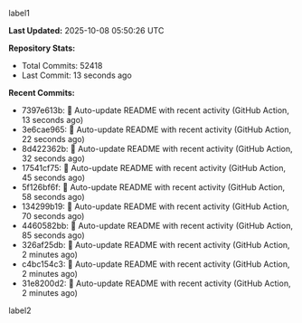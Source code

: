 
label1 
<!-- ACTIVITY_START -->
**Last Updated:** 2025-10-08 05:50:26 UTC

**Repository Stats:**
- Total Commits: 52418
- Last Commit: 13 seconds ago

**Recent Commits:**
- 7397e613b: 🤖 Auto-update README with recent activity (GitHub Action, 13 seconds ago)
- 3e6cae965: 🤖 Auto-update README with recent activity (GitHub Action, 22 seconds ago)
- 8d422362b: 🤖 Auto-update README with recent activity (GitHub Action, 32 seconds ago)
- 17541cf75: 🤖 Auto-update README with recent activity (GitHub Action, 45 seconds ago)
- 5f126bf6f: 🤖 Auto-update README with recent activity (GitHub Action, 58 seconds ago)
- 134299b19: 🤖 Auto-update README with recent activity (GitHub Action, 70 seconds ago)
- 4460582bb: 🤖 Auto-update README with recent activity (GitHub Action, 85 seconds ago)
- 326af25db: 🤖 Auto-update README with recent activity (GitHub Action, 2 minutes ago)
- c4bc154c3: 🤖 Auto-update README with recent activity (GitHub Action, 2 minutes ago)
- 31e8200d2: 🤖 Auto-update README with recent activity (GitHub Action, 2 minutes ago)
<!-- ACTIVITY_END -->

label2
